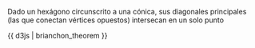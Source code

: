 Dado un hexágono circunscrito a una cónica, sus diagonales principales (las que conectan vértices opuestos) intersecan en un solo punto

{{ d3js | brianchon_theorem }}